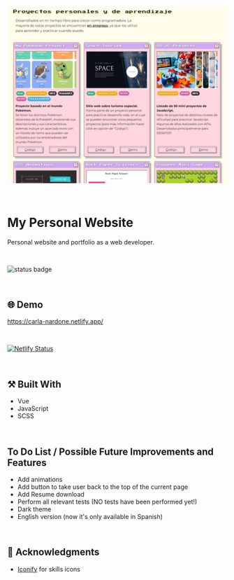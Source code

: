 <p align="center">
  <img src="https://github.com/carla-ng/my-personal-website/blob/master/src/assets/readme_image_1.jpg?raw=true" alt="My Personal Website">
</p>

<br/>

# My Personal Website
Personal website and portfolio as a web developer.

<br/>

![status badge](https://img.shields.io/badge/status-in%20progress-yellow)

<br/>

## :globe_with_meridians: Demo
https://carla-nardone.netlify.app/

<br/>

[![Netlify Status](https://api.netlify.com/api/v1/badges/bdf037ed-371f-4b0f-872e-45acc1242888/deploy-status)](https://app.netlify.com/sites/carla-nardone/deploys)

<br/>

## :hammer_and_pick: Built With
* Vue
* JavaScript
* SCSS

<br/>

## To Do List / Possible Future Improvements and Features
* Add animations
* Add button to take user back to the top of the current page
* Add Resume download
* Perform all relevant tests (NO tests have been performed yet!)
* Dark theme
* English version (now it's only available in Spanish)

<br/>

## :clap: Acknowledgments
* [Iconify](https://iconify.design/) for skills icons


